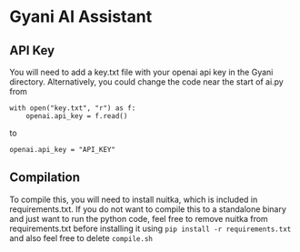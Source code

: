 # Gyani AI Assistant

## API Key
You will need to add a key.txt file with your openai api key in the Gyani directory. Alternatively, you could change the code near the start of ai.py from

```
with open("key.txt", "r") as f:
    openai.api_key = f.read()
```

to 

```
openai.api_key = "API_KEY"
```

## Compilation

To compile this, you will need to install nuitka, which is included in requirements.txt.
If you do not want to compile this to a standalone binary and just want to run the python code, feel free to remove nuitka from requirements.txt before installing it using ```pip install -r requirements.txt``` and also feel free to delete ```compile.sh```